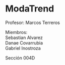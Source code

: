 # ModaTrend
Profesor: Marcos Terreros

Miembros:  
Sebastian Alvarez  
	Danae Covarrubia  
	Gabriel Inostroza  

Sección 004D
